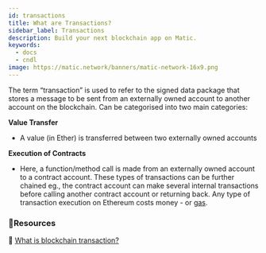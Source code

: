 ```yaml
---
id: transactions
title: What are Transactions?
sidebar_label: Transactions
description: Build your next blockchain app on Matic.
keywords:
  - docs
  - cndl
image: https://matic.network/banners/matic-network-16x9.png 
---
```


The term “transaction” is used to refer to the signed data package that stores a message to be sent from an externally owned account to another account on the blockchain.
Can be categorised into two main categories:

**Value Transfer**

- A value (in Ether) is transferred between two externally owned accounts

**Execution of Contracts**

- Here, a function/method call is made from an externally owned account to a contract account. These types of transactions can be further chained eg., the contract account can make several internal transactions before calling another contract account or returning back.
Any type of transaction execution on Ethereum costs money - or [gas](/docs/home/blockchain-basics/gas).

### **:scroll:Resources**

:blue_book: [What is blockchain transaction?](https://coincentral.com/what-is-a-blockchain-transaction-anyway/)